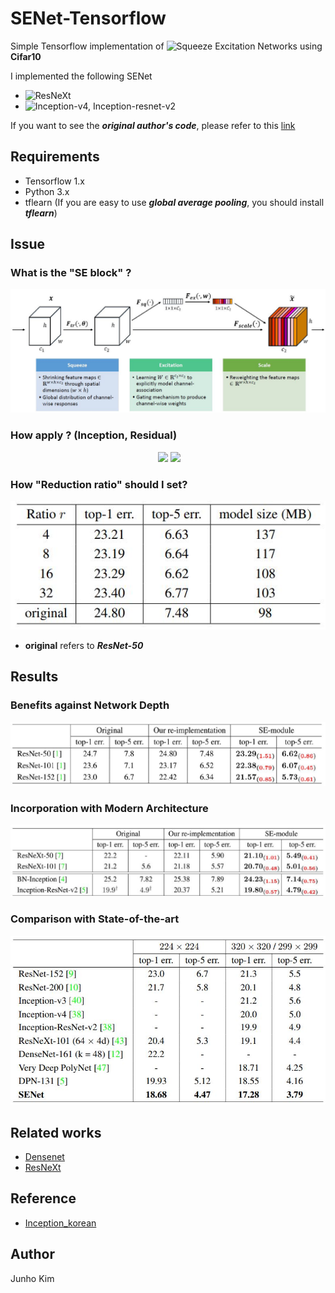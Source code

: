 # SENet-Tensorflow
Simple Tensorflow implementation of ![Squeeze Excitation Networks](https://arxiv.org/abs/1709.01507) using **Cifar10** 

I implemented the following SENet
* ![ResNeXt](https://arxiv.org/abs/1611.05431)
* ![Inception-v4, Inception-resnet-v2](https://arxiv.org/abs/1602.07261)

If you want to see the ***original author's code***, please refer to this [link](https://github.com/hujie-frank/SENet)



## Requirements
* Tensorflow 1.x
* Python 3.x
* tflearn (If you are easy to use ***global average pooling***, you should install ***tflearn***)

## Issue
### What is the "SE block" ?
![senet](./assests/senet_block.JPG)

### How apply ? (Inception, Residual)
<div align="center">
   <img src="https://github.com/hujie-frank/SENet/blob/master/figures/SE-Inception-module.jpg" width="420">
  <img src="https://github.com/hujie-frank/SENet/blob/master/figures/SE-ResNet-module.jpg"  width="420">
</div>

### How "Reduction ratio" should I set?
![reduction](./assests/reduction_ratio.JPG)
* **original** refers to ***ResNet-50***

## Results
### Benefits against Network Depth
![depth](./assests/benefit_depth.JPG)

### Incorporation with Modern Architecture
![incorporation](./assests/result2.JPG)

### Comparison with State-of-the-art
![compare](./assests/result.JPG)

## Related works
* [Densenet](https://github.com/taki0112/Densenet-Tensorflow)
* [ResNeXt](https://github.com/taki0112/ResNeXt-Tensorflow)

## Reference
* [Inception_korean](https://norman3.github.io/papers/docs/google_inception.html)

## Author
Junho Kim

